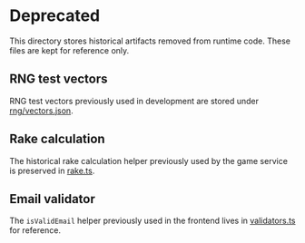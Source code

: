# Deprecated

This directory stores historical artifacts removed from runtime code. These files are kept for reference only.

## RNG test vectors

RNG test vectors previously used in development are stored under [rng/vectors.json](rng/vectors.json).


## Rake calculation

The historical rake calculation helper previously used by the game service is preserved in [rake.ts](rake.ts).

## Email validator

The `isValidEmail` helper previously used in the frontend lives in [validators.ts](validators.ts) for reference.
